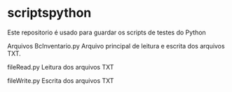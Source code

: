 # scriptspython
Este repositorio é usado para guardar os scripts de testes do Python

Arquivos
BcInventario.py
Arquivo principal de leitura e escrita dos arquivos TXT.

fileRead.py
Leitura dos arquivos TXT

fileWrite.py
Escrita dos arquivos TXT

